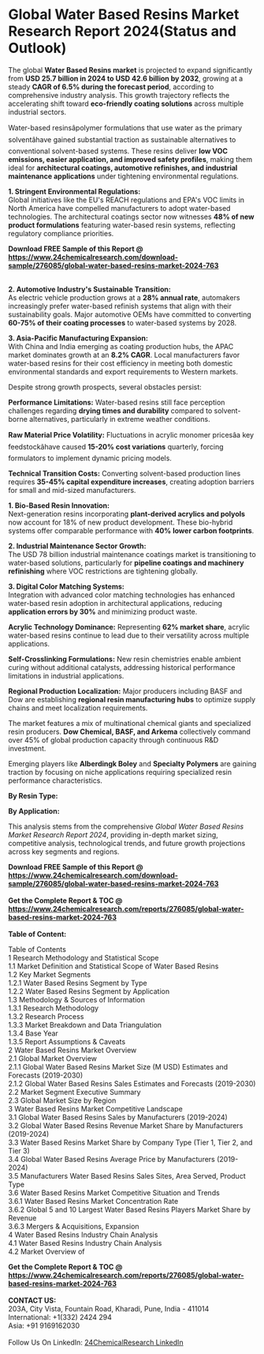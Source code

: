 <h1>Global Water Based Resins Market Research Report 2024(Status and Outlook)</h1><p>The global <strong>Water Based Resins market</strong> is projected to expand significantly from <strong>USD 25.7 billion in 2024 to USD 42.6 billion by 2032</strong>, growing at a steady <strong>CAGR of 6.5% during the forecast period</strong>, according to comprehensive industry analysis. This growth trajectory reflects the accelerating shift toward <strong>eco-friendly coating solutions</strong> across multiple industrial sectors.</p><p>Water-based resinsâpolymer formulations that use water as the primary solventâhave gained substantial traction as sustainable alternatives to conventional solvent-based systems. These resins deliver <strong>low VOC emissions, easier application, and improved safety profiles</strong>, making them ideal for <strong>architectural coatings, automotive refinishes, and industrial maintenance applications</strong> under tightening environmental regulations.</p><p><strong>1. Stringent Environmental Regulations:</strong><br>
Global initiatives like the EU's REACH regulations and EPA's VOC limits in North America have compelled manufacturers to adopt water-based technologies. The architectural coatings sector now witnesses <strong>48% of new product formulations</strong> featuring water-based resin systems, reflecting regulatory compliance priorities.</p><div><b>Download FREE Sample of this Report @ 
            <a href="https://www.24chemicalresearch.com/download-sample/276085/global-water-based-resins-market-2024-763">
            https://www.24chemicalresearch.com/download-sample/276085/global-water-based-resins-market-2024-763</a></b></div><br><p><strong>2. Automotive Industry's Sustainable Transition:</strong><br>
As electric vehicle production grows at a <strong>28% annual rate</strong>, automakers increasingly prefer water-based refinish systems that align with their sustainability goals. Major automotive OEMs have committed to converting <strong>60-75% of their coating processes</strong> to water-based systems by 2028.</p><p><strong>3. Asia-Pacific Manufacturing Expansion:</strong><br>
With China and India emerging as coating production hubs, the APAC market dominates growth at an <strong>8.2% CAGR</strong>. Local manufacturers favor water-based resins for their cost efficiency in meeting both domestic environmental standards and export requirements to Western markets.</p><p>Despite strong growth prospects, several obstacles persist:</p><p><strong>Performance Limitations:</strong> Water-based resins still face perception challenges regarding <strong>drying times and durability</strong> compared to solvent-borne alternatives, particularly in extreme weather conditions.</p><p><strong>Raw Material Price Volatility:</strong> Fluctuations in acrylic monomer pricesâa key feedstockâhave caused <strong>15-20% cost variations</strong> quarterly, forcing formulators to implement dynamic pricing models.</p><p><strong>Technical Transition Costs:</strong> Converting solvent-based production lines requires <strong>35-45% capital expenditure increases</strong>, creating adoption barriers for small and mid-sized manufacturers.</p><p><strong>1. Bio-Based Resin Innovation:</strong><br>
Next-generation resins incorporating <strong>plant-derived acrylics and polyols</strong> now account for 18% of new product development. These bio-hybrid systems offer comparable performance with <strong>40% lower carbon footprints</strong>.</p><p><strong>2. Industrial Maintenance Sector Growth:</strong><br>
The USD 78 billion industrial maintenance coatings market is transitioning to water-based solutions, particularly for <strong>pipeline coatings and machinery refinishing</strong> where VOC restrictions are tightening globally.</p><p><strong>3. Digital Color Matching Systems:</strong><br>
Integration with advanced color matching technologies has enhanced water-based resin adoption in architectural applications, reducing <strong>application errors by 30%</strong> and minimizing product waste.</p><p><strong>Acrylic Technology Dominance:</strong> Representing <strong>62% market share</strong>, acrylic water-based resins continue to lead due to their versatility across multiple applications.</p><p><strong>Self-Crosslinking Formulations:</strong> New resin chemistries enable ambient curing without additional catalysts, addressing historical performance limitations in industrial applications.</p><p><strong>Regional Production Localization:</strong> Major producers including BASF and Dow are establishing <strong>regional resin manufacturing hubs</strong> to optimize supply chains and meet localization requirements.</p><p>The market features a mix of multinational chemical giants and specialized resin producers. <strong>Dow Chemical, BASF, and Arkema</strong> collectively command over 45% of global production capacity through continuous R&amp;D investment.</p><p>Emerging players like <strong>Alberdingk Boley</strong> and <strong>Specialty Polymers</strong> are gaining traction by focusing on niche applications requiring specialized resin performance characteristics.</p><p><strong>By Resin Type:</strong></p><p><strong>By Application:</strong></p><p>This analysis stems from the comprehensive <em>Global Water Based Resins Market Research Report 2024</em>, providing in-depth market sizing, competitive analysis, technological trends, and future growth projections across key segments and regions.</p><div><b>Download FREE Sample of this Report @ 
            <a href="https://www.24chemicalresearch.com/download-sample/276085/global-water-based-resins-market-2024-763">
            https://www.24chemicalresearch.com/download-sample/276085/global-water-based-resins-market-2024-763</a></b></div><br><div><b>Get the Complete Report & TOC @ 
            <a href="https://www.24chemicalresearch.com/reports/276085/global-water-based-resins-market-2024-763">
            https://www.24chemicalresearch.com/reports/276085/global-water-based-resins-market-2024-763</a></b></div><br>
            <b>Table of Content:</b><p>Table of Contents<br />
1 Research Methodology and Statistical Scope<br />
1.1 Market Definition and Statistical Scope of Water Based Resins<br />
1.2 Key Market Segments<br />
1.2.1 Water Based Resins Segment by Type<br />
1.2.2 Water Based Resins Segment by Application<br />
1.3 Methodology & Sources of Information<br />
1.3.1 Research Methodology<br />
1.3.2 Research Process<br />
1.3.3 Market Breakdown and Data Triangulation<br />
1.3.4 Base Year<br />
1.3.5 Report Assumptions & Caveats<br />
2 Water Based Resins Market Overview<br />
2.1 Global Market Overview<br />
2.1.1 Global Water Based Resins Market Size (M USD) Estimates and Forecasts (2019-2030)<br />
2.1.2 Global Water Based Resins Sales Estimates and Forecasts (2019-2030)<br />
2.2 Market Segment Executive Summary<br />
2.3 Global Market Size by Region<br />
3 Water Based Resins Market Competitive Landscape<br />
3.1 Global Water Based Resins Sales by Manufacturers (2019-2024)<br />
3.2 Global Water Based Resins Revenue Market Share by Manufacturers (2019-2024)<br />
3.3 Water Based Resins Market Share by Company Type (Tier 1, Tier 2, and Tier 3)<br />
3.4 Global Water Based Resins Average Price by Manufacturers (2019-2024)<br />
3.5 Manufacturers Water Based Resins Sales Sites, Area Served, Product Type<br />
3.6 Water Based Resins Market Competitive Situation and Trends<br />
3.6.1 Water Based Resins Market Concentration Rate<br />
3.6.2 Global 5 and 10 Largest Water Based Resins Players Market Share by Revenue<br />
3.6.3 Mergers & Acquisitions, Expansion<br />
4 Water Based Resins Industry Chain Analysis<br />
4.1 Water Based Resins Industry Chain Analysis<br />
4.2 Market Overview of</p><div><b>Get the Complete Report & TOC @ 
            <a href="https://www.24chemicalresearch.com/reports/276085/global-water-based-resins-market-2024-763">
            https://www.24chemicalresearch.com/reports/276085/global-water-based-resins-market-2024-763</a></b></div><br><b>CONTACT US:</b><br>
            203A, City Vista, Fountain Road, Kharadi, Pune, India - 411014<br>
            International: +1(332) 2424 294<br>
            Asia: +91 9169162030 <br><br>
            Follow Us On LinkedIn: <a href="https://www.linkedin.com/company/24chemicalresearch/">24ChemicalResearch LinkedIn</a>